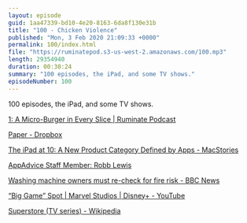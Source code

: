 ```yaml
---
layout: episode
guid: 1aa47339-bd10-4e20-8163-6da8f130e31b
title: "100 - Chicken Violence"
published: "Mon, 3 Feb 2020 21:09:33 +0000"
permalink: 100/index.html
file: "https://ruminatepod.s3-us-west-2.amazonaws.com/100.mp3"
length: 29354940
duration: 00:30:24
summary: "100 episodes, the iPad, and some TV shows."
episodeNumber: 100
---
```


100 episodes, the iPad, and some TV shows.

[1: A Micro-Burger in Every Slice | Ruminate Podcast](https://ruminatepodcast.com/episodes/1)

[Paper - Dropbox](https://www.dropbox.com/en_GB/paper)

[The iPad at 10: A New Product Category Defined by Apps - MacStories](https://www.macstories.net/stories/the-ipad-at-10-a-new-product-category-defined-by-apps/)

[AppAdvice Staff Member: Robb Lewis](https://appadvice.com/appnn/author/robb/indexstart/2010-04-05-12:00:59#56630)

[Washing machine owners must re-check for fire risk - BBC News](https://www.bbc.co.uk/news/business-51298725)

[“Big Game” Spot | Marvel Studios | Disney+ - YouTube](https://www.youtube.com/watch?v=62EB4JniuTc)

[Superstore (TV series) - Wikipedia](https://en.wikipedia.org/wiki/Superstore_(TV_series))
